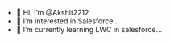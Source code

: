 - 👋 Hi, I’m @Akshit2212
- 👀 I’m interested in Salesforce .
- 🌱 I’m currently learning LWC in salesforce...

<!---
Akshit2212/Akshit2212 is a ✨ special ✨ repository because its `README.md` (this file) appears on your GitHub profile.
You can click the Preview link to take a look at your changes.
--->
